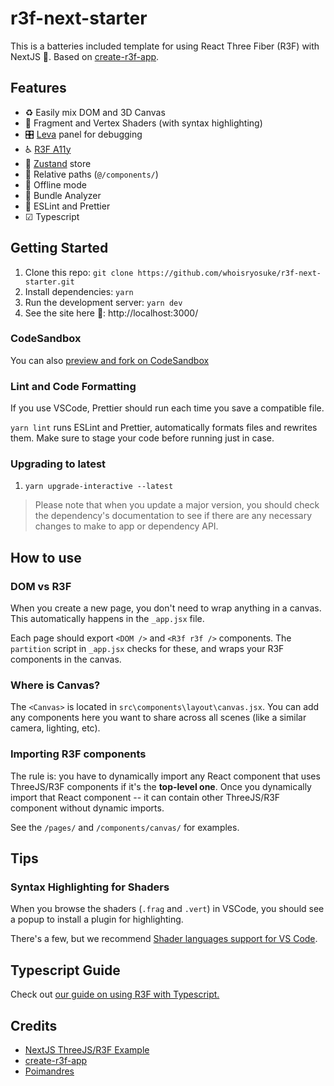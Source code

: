 # r3f-next-starter

This is a batteries included template for using React Three Fiber (R3F) with NextJS 🔋. Based on [create-r3f-app](https://github.com/utsuboco/create-r3f-app).

## Features

- ♻ Easily mix DOM and 3D Canvas
- 🎨 Fragment and Vertex Shaders (with syntax highlighting)
- 🎛 [Leva](https://github.com/pmndrs/leva) panel for debugging
- ♿ [R3F A11y](https://github.com/pmndrs/react-three-a11y)
- 🏪 [Zustand](https://github.com/pmndrs/zustand) store
- 📁 Relative paths (`@/components/`)
- 📴 Offline mode
- 🍱 Bundle Analyzer
- 👕 ESLint and Prettier
- ☑ Typescript

## Getting Started

1. Clone this repo: `git clone https://github.com/whoisryosuke/r3f-next-starter.git`
1. Install dependencies: `yarn`
1. Run the development server: `yarn dev`
1. See the site here 👀: http://localhost:3000/

### CodeSandbox

You can also [preview and fork on CodeSandbox](https://githubbox.com/whoisryosuke/r3f-next-starter)

### Lint and Code Formatting

If you use VSCode, Prettier should run each time you save a compatible file.

`yarn lint` runs ESLint and Prettier, automatically formats files and rewrites them. Make sure to stage your code before running just in case.

### Upgrading to latest

1. `yarn upgrade-interactive --latest`

> Please note that when you update a major version, you should check the dependency's documentation to see if there are any necessary changes to make to app or dependency API.

## How to use

### DOM vs R3F

When you create a new page, you don't need to wrap anything in a canvas. This automatically happens in the `_app.jsx` file.

Each page should export `<DOM />` and `<R3f r3f />` components. The `partition` script in `_app.jsx` checks for these, and wraps your R3F components in the canvas.

### Where is Canvas?

The `<Canvas>` is located in `src\components\layout\canvas.jsx`. You can add any components here you want to share across all scenes (like a similar camera, lighting, etc).

### Importing R3F components

The rule is: you have to dynamically import any React component that uses ThreeJS/R3F components if it's the **top-level one**. Once you dynamically import that React component -- it can contain other ThreeJS/R3F component without dynamic imports.

See the `/pages/` and `/components/canvas/` for examples.

## Tips

### Syntax Highlighting for Shaders

When you browse the shaders (`.frag` and `.vert`) in VSCode, you should see a popup to install a plugin for highlighting.

There's a few, but we recommend [Shader languages support for VS Code](https://marketplace.visualstudio.com/items?itemName=slevesque.shader).

## Typescript Guide

Check out [our guide on using R3F with Typescript.](./docs/typescript.md)

## Credits

- [NextJS ThreeJS/R3F Example](https://github.com/vercel/next.js/tree/canary/examples/with-three-js)
- [create-r3f-app](https://github.com/utsuboco/create-r3f-app)
- [Poimandres](https://github.com/pmndrs/)
